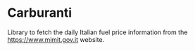 # Carburanti

Library to fetch the daily Italian fuel price information from the
https://www.mimit.gov.it website.
